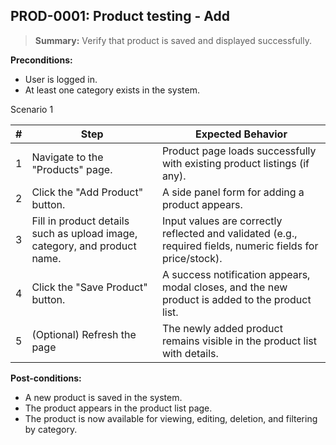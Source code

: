 ## **PROD-0001:** Product testing - Add  

> **Summary:** Verify that product is saved and displayed successfully.  <br>

**Preconditions:**

 - User is logged in.
 - At least one category exists in the system.

Scenario 1 

 | \# | Step | Expected Behavior | 
 |----|------|-------------------| 
 |  1 | Navigate to the "Products" page.                                                | Product page loads successfully with existing product listings (if any).   | 
 |  2 | Click the "Add Product" button.                                                 | A side panel form for adding a product appears.   | 
 |  3 | Fill in product details such as upload image, category, and product name.       | Input values are correctly reflected and validated (e.g., required fields, numeric fields for price/stock).   |
 |  4 | Click the "Save Product" button.                                                | A success notification appears, modal closes, and the new product is added to the product list.   |  
 |  5 | (Optional) Refresh the page                                                     | The newly added product remains visible in the product list with details.   |    

**Post-conditions:**  

 - A new product is saved in the system.   
 - The product appears in the product list page.  
 - The product is now available for viewing, editing, deletion, and filtering by category.  
